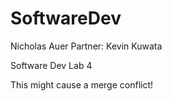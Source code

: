 # SoftwareDev

Nicholas Auer
Partner:
	Kevin Kuwata

Software Dev Lab 4

This might cause a merge conflict!


